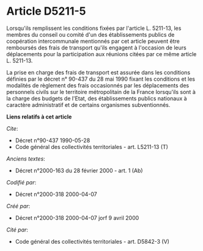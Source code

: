 # Article D5211-5

Lorsqu'ils remplissent les conditions fixées par l'article L. 5211-13, les membres du conseil ou comité d'un des
établissements publics de coopération intercommunale mentionnés par cet article peuvent être remboursés des frais de
transport qu'ils engagent à l'occasion de leurs déplacements pour la participation aux réunions citées par ce même article L.
5211-13.

La prise en charge des frais de transport est assurée dans les conditions définies par le décret n° 90-437 du 28 mai 1990
fixant les conditions et les modalités de règlement des frais occasionnés par les déplacements des personnels civils sur le
territoire métropolitain de la France lorsqu'ils sont à la charge des budgets de l'Etat, des établissements publics nationaux
à caractère administratif et de certains organismes subventionnés.

**Liens relatifs à cet article**

_Cite_:

  - Décret n°90-437 1990-05-28
  - Code général des collectivités territoriales - art. L5211-13 (T)

_Anciens textes_:

  - Décret n°2000-163 du 28 février 2000 - art. 1 (Ab)

_Codifié par_:

  - Décret n°2000-318 2000-04-07

_Créé par_:

  - Décret n°2000-318 2000-04-07 jorf 9 avril 2000

_Cité par_:

  - Code général des collectivités territoriales - art. D5842-3 (V)
